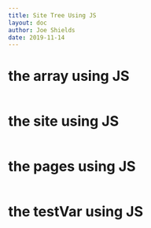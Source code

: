 ```yaml
---
title: Site Tree Using JS
layout: doc
author: Joe Shields
date: 2019-11-14
---
```


<!-- 
This may be helpful later:
https://stackoverflow.com/questions/39092476/sharepoint-2013-build-a-site-tree-navigation-using-javascript 
--!>


<h1>the array using JS</h1>
<pre id="arr"></pre>

<h1>the site using JS</h1>
<pre id="site"></pre>

<h1>the pages using JS</h1>
<pre id="pages"></pre>

<h1>the testVar using JS</h1>
<pre id="testVar"></pre>

<script>
console.log('hello world')

var siteUrl = "{{site.url}}";

// read the site structure into a JSON object
var pages = [ 
{%for pagei in site.pages%}  { 
        title: "{{pagei.title}}" ,
        url: "{{pagei.url}}", 
        dir: "{{pagei.dir}}", 
        path: "{{pagei.path}}", 
        name: "{{pagei.name}}", 
        layout: "{{pagei.layout}}", 
        author: "{{pagei.author}}", 
        date: "{{pagei.date}}", 
        pageRole: "",
        parent: "",
        children: [],
        siblings: []
    }{% unless forloop.last %},{% endunless %}
{%endfor%}
];
console.log('here is the page list is it comes from Liquid:');
console.log(pages);


var testVar = {
	text: "example",
	num: 1
};



var npages = Object.keys(pages).length;
console.log('the size of the array is '+npages);
var indexPattern = /\/$/; // url ends with a slash
var rootPattern = /^\/$/; // url is a single slash (root index)
var leafParentPattern = /^\/.*\//; // a bunch of stuff with slashes on either end
var dirs = []; // used for splitting the files/directories in a path
var leafParentArr = ""

for (i=0; i < npages; i++) {
    // console.log('i is '+i+' and the page title is '+pages[i].title);
    if (rootPattern.test(pages[i].url)){
        pages[i].pageRole = "root";
    } else if (indexPattern.test(pages[i].url)){
        pages[i].pageRole = "index";
    } else {
        pages[i].pageRole = "leaf";
    }
    switch (pages[i].pageRole) {
    case "root":
        pages[i].parent = "/";
        break;
    case "index":
        dirs = pages[i].dir.split("/");
        dirs.pop(); // remove the last dir
        dirs.pop(); // remove the last dir
        pages[i].parent = dirs.join("/")
        break;
    case "leaf":
        console.log('page url '+ pages[i].url);
        //dirs = pages[i].dir.split("/");
        //dirs.pop(); // remove the last item
        //pages[i].parent = "/" + dirs.join("/")
        leafParentArr = leafParentPattern.exec(pages[i].url);
        if ( leafParentArr == null ){
            pages[i].parent = "/";
        } else {
            pages[i].parent = leafParentArr[0];
        }
        break;
    default:
        console.debug("There was an un-handled page role!");
    }
    if (! /\/$/.test(pages[i].parent)){ // if it doesn't end with a slash
        pages[i].parent = pages[i].parent + "/" // make it so
    }
}

document.getElementById("testVar").innerHTML = JSON.stringify(testVar, null, 4)
document.getElementById("pages").innerHTML = JSON.stringify(pages, null, 4)
</script>
